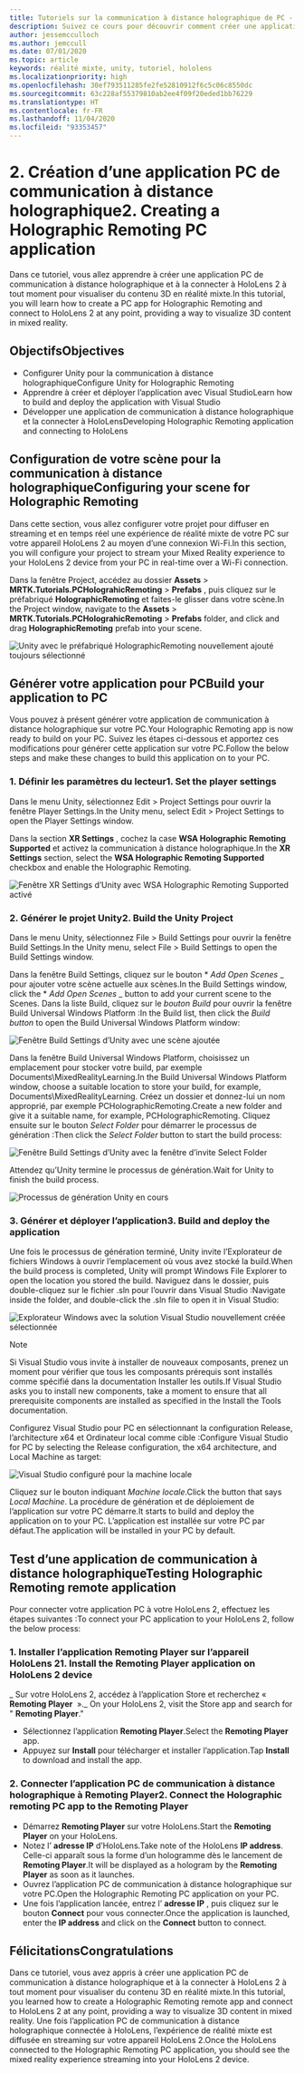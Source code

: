 ```yaml
---
title: Tutoriels sur la communication à distance holographique de PC - 2. Créer une application PC de communication à distance holographique
description: Suivez ce cours pour découvrir comment créer une application pour PC afin d’effectuer à distance une expérience de réalité mixte depuis votre PC vers HoloLens 2.
author: jessemcculloch
ms.author: jemccull
ms.date: 07/01/2020
ms.topic: article
keywords: réalité mixte, unity, tutoriel, hololens
ms.localizationpriority: high
ms.openlocfilehash: 30ef793511285fe2fe52810912f6c5c06c8550dc
ms.sourcegitcommit: 63c228af55379810ab2ee4f09f20eded1bb76229
ms.translationtype: HT
ms.contentlocale: fr-FR
ms.lasthandoff: 11/04/2020
ms.locfileid: "93353457"
---
```

# <a name="2-creating-a-holographic-remoting-pc-application"></a><span data-ttu-id="37916-105">2. Création d’une application PC de communication à distance holographique</span><span class="sxs-lookup"><span data-stu-id="37916-105">2. Creating a Holographic Remoting PC application</span></span>

<span data-ttu-id="37916-106">Dans ce tutoriel, vous allez apprendre à créer une application PC de communication à distance holographique et à la connecter à HoloLens 2 à tout moment pour visualiser du contenu 3D en réalité mixte.</span><span class="sxs-lookup"><span data-stu-id="37916-106">In this tutorial, you will learn how to create a PC app for Holographic Remoting and connect to HoloLens 2 at any point, providing a way to visualize 3D content in mixed reality.</span></span>

## <a name="objectives"></a><span data-ttu-id="37916-107">Objectifs</span><span class="sxs-lookup"><span data-stu-id="37916-107">Objectives</span></span>

* <span data-ttu-id="37916-108">Configurer Unity pour la communication à distance holographique</span><span class="sxs-lookup"><span data-stu-id="37916-108">Configure Unity for Holographic Remoting</span></span>
* <span data-ttu-id="37916-109">Apprendre à créer et déployer l’application avec Visual Studio</span><span class="sxs-lookup"><span data-stu-id="37916-109">Learn how to build and deploy the application with Visual Studio</span></span>
* <span data-ttu-id="37916-110">Développer une application de communication à distance holographique et la connecter à HoloLens</span><span class="sxs-lookup"><span data-stu-id="37916-110">Developing Holographic Remoting application and connecting to HoloLens</span></span>

## <a name="configuring-your-scene-for-holographic-remoting"></a><span data-ttu-id="37916-111">Configuration de votre scène pour la communication à distance holographique</span><span class="sxs-lookup"><span data-stu-id="37916-111">Configuring your scene for Holographic Remoting</span></span>

<span data-ttu-id="37916-112">Dans cette section, vous allez configurer votre projet pour diffuser en streaming et en temps réel une expérience de réalité mixte de votre PC sur votre appareil HoloLens 2 au moyen d’une connexion Wi-Fi.</span><span class="sxs-lookup"><span data-stu-id="37916-112">In this section, you will configure your project to stream your Mixed Reality experience to your HoloLens 2 device from your PC in real-time over a Wi-Fi connection.</span></span>

<span data-ttu-id="37916-113">Dans la fenêtre Project, accédez au dossier **Assets** > **MRTK.Tutorials.PCHolograhicRemoting** > **Prefabs** , puis cliquez sur le préfabriqué **HolographicRemoting** et faites-le glisser dans votre scène.</span><span class="sxs-lookup"><span data-stu-id="37916-113">In the Project window, navigate to the **Assets** > **MRTK.Tutorials.PCHolograhicRemoting** > **Prefabs** folder, and click and drag **HolographicRemoting** prefab into your scene.</span></span>

![Unity avec le préfabriqué HolographicRemoting nouvellement ajouté toujours sélectionné](images/mrlearning-pc-holographic-remoting/Tutorial2-Section1-Step1-1.png)

## <a name="build-your-application-to-pc"></a><span data-ttu-id="37916-115">Générer votre application pour PC</span><span class="sxs-lookup"><span data-stu-id="37916-115">Build your application to PC</span></span>

<span data-ttu-id="37916-116">Vous pouvez à présent générer votre application de communication à distance holographique sur votre PC.</span><span class="sxs-lookup"><span data-stu-id="37916-116">Your Holographic Remoting app is now ready to build on your PC.</span></span> <span data-ttu-id="37916-117">Suivez les étapes ci-dessous et apportez ces modifications pour générer cette application sur votre PC.</span><span class="sxs-lookup"><span data-stu-id="37916-117">Follow the below steps and make these changes to build this application on to your PC.</span></span>

### <a name="1-set-the-player-settings"></a><span data-ttu-id="37916-118">1. Définir les paramètres du lecteur</span><span class="sxs-lookup"><span data-stu-id="37916-118">1. Set the player settings</span></span>

<span data-ttu-id="37916-119">Dans le menu Unity, sélectionnez Edit > Project Settings pour ouvrir la fenêtre Player Settings.</span><span class="sxs-lookup"><span data-stu-id="37916-119">In the Unity menu, select Edit > Project Settings to open the Player Settings window.</span></span>

<span data-ttu-id="37916-120">Dans la section **XR Settings** , cochez la case **WSA Holographic Remoting Supported** et activez la communication à distance holographique.</span><span class="sxs-lookup"><span data-stu-id="37916-120">In the **XR Settings** section, select the **WSA Holographic Remoting Supported** checkbox and enable the Holographic Remoting.</span></span>

![Fenêtre XR Settings d’Unity avec WSA Holographic Remoting Supported activé](images/mrlearning-pc-holographic-remoting/Tutorial2-Section2-Step1-1.png)

### <a name="2-build-the-unity-project"></a><span data-ttu-id="37916-122">2. Générer le projet Unity</span><span class="sxs-lookup"><span data-stu-id="37916-122">2. Build the Unity Project</span></span>

<span data-ttu-id="37916-123">Dans le menu Unity, sélectionnez File > Build Settings pour ouvrir la fenêtre Build Settings.</span><span class="sxs-lookup"><span data-stu-id="37916-123">In the Unity menu, select File > Build Settings to open the Build Settings window.</span></span>

<span data-ttu-id="37916-124">Dans la fenêtre Build Settings, cliquez sur le bouton \* *_Add Open Scenes_* _ pour ajouter votre scène actuelle aux scènes.</span><span class="sxs-lookup"><span data-stu-id="37916-124">In the Build Settings window, click the \* *_Add Open Scenes_* _ button to add your current scene to the Scenes.</span></span> <span data-ttu-id="37916-125">Dans la liste Build, cliquez sur le _*_bouton Build_*_ pour ouvrir la fenêtre Build Universal Windows Platform :</span><span class="sxs-lookup"><span data-stu-id="37916-125">In the Build list, then click the _*_Build button_*_ to open the Build Universal Windows Platform window:</span></span>

![Fenêtre Build Settings d’Unity avec une scène ajoutée](images/mrlearning-pc-holographic-remoting/Tutorial2-Section2-Step2-1.png)

<span data-ttu-id="37916-127">Dans la fenêtre Build Universal Windows Platform, choisissez un emplacement pour stocker votre build, par exemple Documents\MixedRealityLearning.</span><span class="sxs-lookup"><span data-stu-id="37916-127">In the Build Universal Windows Platform window, choose a suitable location to store your build, for example, Documents\MixedRealityLearning.</span></span> <span data-ttu-id="37916-128">Créez un dossier et donnez-lui un nom approprié, par exemple PCHolographicRemoting.</span><span class="sxs-lookup"><span data-stu-id="37916-128">Create a new folder and give it a suitable name, for example, PCHolographicRemoting.</span></span> <span data-ttu-id="37916-129">Cliquez ensuite sur le bouton _*_Select Folder_*_ pour démarrer le processus de génération :</span><span class="sxs-lookup"><span data-stu-id="37916-129">Then click the _*_Select Folder_*_ button to start the build process:</span></span>

![Fenêtre Build Settings d’Unity avec la fenêtre d’invite Select Folder](images/mrlearning-pc-holographic-remoting/Tutorial2-Section2-Step2-2.png)

<span data-ttu-id="37916-131">Attendez qu’Unity termine le processus de génération.</span><span class="sxs-lookup"><span data-stu-id="37916-131">Wait for Unity to finish the build process.</span></span>

![Processus de génération Unity en cours](images/mrlearning-pc-holographic-remoting/Tutorial2-Section2-Step2-3.png)

### <a name="3-build-and-deploy-the-application"></a><span data-ttu-id="37916-133">3. Générer et déployer l’application</span><span class="sxs-lookup"><span data-stu-id="37916-133">3. Build and deploy the application</span></span>

<span data-ttu-id="37916-134">Une fois le processus de génération terminé, Unity invite l’Explorateur de fichiers Windows à ouvrir l’emplacement où vous avez stocké la build.</span><span class="sxs-lookup"><span data-stu-id="37916-134">When the build process is completed, Unity will prompt Windows File Explorer to open the location you stored the build.</span></span> <span data-ttu-id="37916-135">Naviguez dans le dossier, puis double-cliquez sur le fichier .sln pour l’ouvrir dans Visual Studio :</span><span class="sxs-lookup"><span data-stu-id="37916-135">Navigate inside the folder, and double-click the .sln file to open it in Visual Studio:</span></span>

![Explorateur Windows avec la solution Visual Studio nouvellement créée sélectionnée](images/mrlearning-pc-holographic-remoting/Tutorial2-Section2-Step3-1.png)

> [!NOTE]
> <span data-ttu-id="37916-137">Si Visual Studio vous invite à installer de nouveaux composants, prenez un moment pour vérifier que tous les composants prérequis sont installés comme spécifié dans la documentation Installer les outils.</span><span class="sxs-lookup"><span data-stu-id="37916-137">If Visual Studio asks you to install new components, take a moment to ensure that all prerequisite components are installed as specified in the Install the Tools documentation.</span></span>

<span data-ttu-id="37916-138">Configurez Visual Studio pour PC en sélectionnant la configuration Release, l’architecture x64 et Ordinateur local comme cible :</span><span class="sxs-lookup"><span data-stu-id="37916-138">Configure Visual Studio for PC by selecting the Release configuration, the x64 architecture, and Local Machine as target:</span></span>

![Visual Studio configuré pour la machine locale](images/mrlearning-pc-holographic-remoting/Tutorial2-Section2-Step3-2.png)

<span data-ttu-id="37916-140">Cliquez sur le bouton indiquant _*_Machine locale_*_.</span><span class="sxs-lookup"><span data-stu-id="37916-140">Click the button that says _*_Local Machine_*_.</span></span> <span data-ttu-id="37916-141">La procédure de génération et de déploiement de l’application sur votre PC démarre.</span><span class="sxs-lookup"><span data-stu-id="37916-141">It starts to build and deploy the application on to your PC.</span></span> <span data-ttu-id="37916-142">L’application est installée sur votre PC par défaut.</span><span class="sxs-lookup"><span data-stu-id="37916-142">The application will be installed in your PC by default.</span></span>

## <a name="testing-holographic-remoting-remote-application"></a><span data-ttu-id="37916-143">Test d’une application de communication à distance holographique</span><span class="sxs-lookup"><span data-stu-id="37916-143">Testing Holographic Remoting remote application</span></span>

<span data-ttu-id="37916-144">Pour connecter votre application PC à votre HoloLens 2, effectuez les étapes suivantes :</span><span class="sxs-lookup"><span data-stu-id="37916-144">To connect your PC application to your HoloLens 2, follow the below process:</span></span>

### <a name="1-install-the-remoting-player-application-on-hololens-2-device"></a><span data-ttu-id="37916-145">1. Installer l’application Remoting Player sur l’appareil HoloLens 2</span><span class="sxs-lookup"><span data-stu-id="37916-145">1. Install the Remoting Player application on HoloLens 2 device</span></span>

<span data-ttu-id="37916-146">_ Sur votre HoloLens 2, accédez à l’application Store et recherchez «  **Remoting Player**  ».</span><span class="sxs-lookup"><span data-stu-id="37916-146">_ On your HoloLens 2, visit the Store app and search for " **Remoting Player**."</span></span>
* <span data-ttu-id="37916-147">Sélectionnez l’application **Remoting Player**.</span><span class="sxs-lookup"><span data-stu-id="37916-147">Select the **Remoting Player** app.</span></span>
* <span data-ttu-id="37916-148">Appuyez sur **Install** pour télécharger et installer l’application.</span><span class="sxs-lookup"><span data-stu-id="37916-148">Tap **Install** to download and install the app.</span></span>

### <a name="2-connect-the-holographic-remoting-pc-app-to-the-remoting-player"></a><span data-ttu-id="37916-149">2. Connecter l’application PC de communication à distance holographique à Remoting Player</span><span class="sxs-lookup"><span data-stu-id="37916-149">2. Connect the Holographic remoting PC app to the Remoting Player</span></span>

* <span data-ttu-id="37916-150">Démarrez **Remoting Player** sur votre HoloLens.</span><span class="sxs-lookup"><span data-stu-id="37916-150">Start the **Remoting Player** on your HoloLens.</span></span>
* <span data-ttu-id="37916-151">Notez l’ **adresse IP** d’HoloLens.</span><span class="sxs-lookup"><span data-stu-id="37916-151">Take note of the HoloLens **IP address**.</span></span> <span data-ttu-id="37916-152">Celle-ci apparaît sous la forme d’un hologramme dès le lancement de **Remoting Player**.</span><span class="sxs-lookup"><span data-stu-id="37916-152">It will be displayed as a hologram by the **Remoting Player** as soon as it launches.</span></span>
* <span data-ttu-id="37916-153">Ouvrez l’application PC de communication à distance holographique sur votre PC.</span><span class="sxs-lookup"><span data-stu-id="37916-153">Open the Holographic Remoting PC application on your PC.</span></span>
* <span data-ttu-id="37916-154">Une fois l’application lancée, entrez l’ **adresse IP** , puis cliquez sur le bouton **Connect** pour vous connecter.</span><span class="sxs-lookup"><span data-stu-id="37916-154">Once the application is launched, enter the **IP address** and click on the **Connect**  button to connect.</span></span>

## <a name="congratulations"></a><span data-ttu-id="37916-155">Félicitations</span><span class="sxs-lookup"><span data-stu-id="37916-155">Congratulations</span></span>

<span data-ttu-id="37916-156">Dans ce tutoriel, vous avez appris à créer une application PC de communication à distance holographique et à la connecter à HoloLens 2 à tout moment pour visualiser du contenu 3D en réalité mixte.</span><span class="sxs-lookup"><span data-stu-id="37916-156">In this tutorial, you learned how to create a Holographic Remoting remote app and connect to HoloLens 2 at any point, providing a way to visualize 3D content in mixed reality.</span></span> <span data-ttu-id="37916-157">Une fois l’application PC de communication à distance holographique connectée à HoloLens, l’expérience de réalité mixte est diffusée en streaming sur votre appareil HoloLens 2.</span><span class="sxs-lookup"><span data-stu-id="37916-157">Once the HoloLens connected to the Holographic Remoting PC application, you should see the mixed reality experience streaming into your HoloLens 2 device.</span></span>
